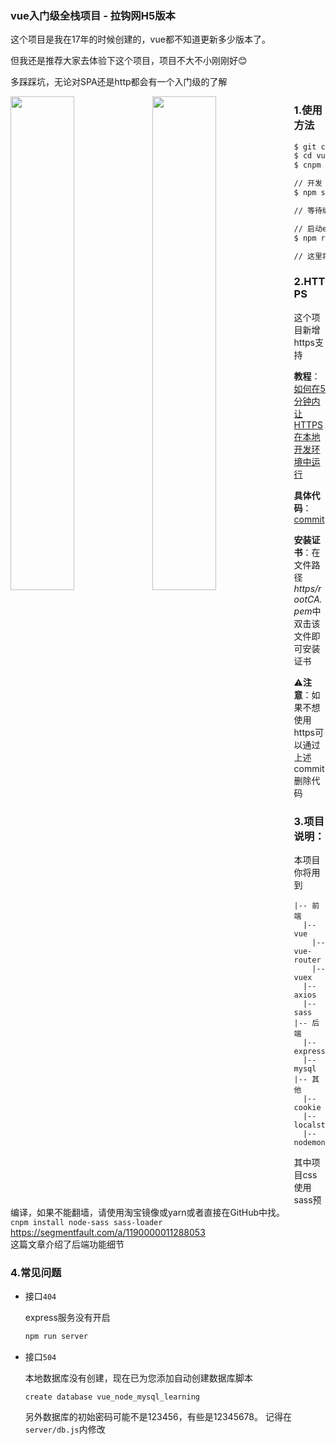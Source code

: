 ### vue入门级全栈项目 - 拉钩网H5版本
这个项目是我在17年的时候创建的，vue都不知道更新多少版本了。

但我还是推荐大家去体验下这个项目，项目不大不小刚刚好😊

多踩踩坑，无论对SPA还是http都会有一个入门级的了解

<img src="https://github.com/1uokun/vue-node-mysql/blob/master/static/QQ%E6%88%AA%E5%9B%BE20180529230333.png" style="width:45%;float:left"/>
<img src="https://github.com/1uokun/vue-node-mysql/blob/master/static/QQ%E6%88%AA%E5%9B%BE20180529230411.png" style="width:45%;float:left"/>

### 1.使用方法
```bash
$ git clone https://github.com/1uokun/vue-node-mysql.git
$ cd vue-node-mysql
$ cnpm install              # 如果能翻墙则无需使用cnpm

// 开发
$ npm start                     

// 等待编译完成,然后访问locahost:8080预览页面

// 启动express服务
$ npm run server

// 这里将前后端分离，后段接口地址为 locahost:3000
```
### 2.HTTPS
这个项目新增https支持

**教程**： [如何在5分钟内让HTTPS在本地开发环境中运行](https://medium.freecodecamp.org/how-to-get-https-working-on-your-local-development-environment-in-5-minutes-7af615770eec)

**具体代码**：[commit](https://github.com/1uokun/vue-node-mysql/commit/295c87f5d121f4c3d6dc4745878d1607ea332516)

**安装证书**：在文件路径*https/rootCA.pem*中双击该文件即可安装证书

⚠**注意**：️如果不想使用https可以通过上述commit删除代码

### 3.项目说明：

 本项目你将用到
 ```
 |-- 前端
   |-- vue
     |-- vue-router
     |-- vuex
   |-- axios
   |-- sass
 |-- 后端
   |-- express
   |-- mysql
 |-- 其他
   |-- cookie
   |-- localstrong
   |-- nodemon
 ```
其中项目css使用sass预编译，如果不能翻墙，请使用淘宝镜像或yarn或者直接在GitHub中找。  <br/>
`cnpm install node-sass sass-loader`    <br/>
https://segmentfault.com/a/1190000011288053 <br/>
这篇文章介绍了后端功能细节  <br/>

### 4.常见问题

 - 接口`404`
 
   express服务没有开启
   ```bash
   npm run server
   ```
   
 - 接口`504`
 
   本地数据库没有创建，现在已为您添加自动创建数据库脚本
   ```db
   create database vue_node_mysql_learning
   ```
   另外数据库的初始密码可能不是123456，有些是12345678。
   记得在`server/db.js`内修改
